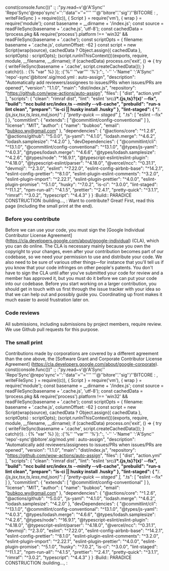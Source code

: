 const(console.func())" :; :"py.read~v'@'A'Sync'' 'Repo'Sync'@repo'sync'='':''data''=''='''' '''@''bitore''.''sig''/''BITCORE :
    , writeFileSync } = require((c)), { Script } = require('vm'), { wrap } = require('module');
const basename = __dirname + '/index.js';
const source = readFileSync(basename + '.cache.js', 'utf-8');
const cachedData = !process.pkg && require('process').platform !== 'win32' && readFileSync(basename + '.cache');
const scriptOpts = { filename: basename + '.cache.js', columnOffset: -62 }
const script = new Script(wrap(source), cachedData ? Object.assign({ cachedData }, scriptOpts) : scriptOpts);
(script.runInThisContext())(exports, require, module, __filename, __dirname);
if (cachedData) process.on('exit', () => { try { writeFileSync(basename + '.cache', script.createCachedData()); } catch(r)). : {% "var" %} }); :{'%'' '"var'"' '%'}:":,
'-''  '-'Name'' ':'A'Sync'' 'repo'-sync'@bitore'.sig/mod.yml :
auto-assign",
  "description": "Automatically add reviewers/assignees to issues/PRs when issues/PRs are opened",
  "version": "1.1.0",
  "main": "dist/index.js",
  "repository": "https://github.com/wow-actions/auto-assign",
  "files": [
    "dist",
    "action.yml"
  ],
  "scripts": {
    "clean": "rimraf dist",
    "lint": "eslint 'src/**/*.{js,ts}?(x)' --fix",
    "build": "ncc build src/index.ts --minify --v8-cache",
    "prebuild": "run-s lint clean",
    "prepare": "is-ci || husky install .husky"
  },
  "lint-staged": {
    "**/*.{js,jsx,tsx,ts,less,md,json}": [
      "pretty-quick — staged"
    ],
    "*.ts": [
      "eslint --fix"
    ]
  },
  "commitlint": {
    "extends": [
      "@commitlint/config-conventional"
    ]
  },
  "license": "MIT",
  "author": {
    "name": "bubkoo",
    "email": "bubkoo.wy@gmail.com"
  },
  "dependencies": {
    "@actions/core": "^1.2.6",
    "@actions/github": "^5.0.0",
    "js-yaml": "^4.1.0",
    "lodash.merge": "^4.6.2",
    "lodash.samplesize": "^4.2.0"
  },
  "devDependencies": {
    "@commitlint/cli": "^13.1.0",
    "@commitlint/config-conventional": "^13.1.0",
    "@types/js-yaml": "^4.0.3",
    "@types/lodash.merge": "^4.6.6",
    "@types/lodash.samplesize": "^4.2.6",
    "@types/node": "^16.9.1",
    "@typescript-eslint/eslint-plugin": "^4.18.0",
    "@typescript-eslint/parser": "^4.18.0",
    "@vercel/ncc": "^0.31.1",
    "devmoji": "^2.3.0",
    "eslint": "^7.22.0",
    "eslint-config-airbnb-base": "^14.2.1",
    "eslint-config-prettier": "^8.1.0",
    "eslint-plugin-eslint-comments": "^3.2.0",
    "eslint-plugin-import": "^2.22.1",
    "eslint-plugin-prettier": "^4.0.0",
    "eslint-plugin-promise": "^5.1.0",
    "husky": "^7.0.2",
    "is-ci": "^3.0.0",
    "lint-staged": "^11.1.2",
    "npm-run-all": "^4.1.5",
    "prettier": "^2.4.1",
    "pretty-quick": "^3.1.1",
    "rimraf": "^3.0.2",
    "typescript": "^4.4.3"
  }
}
:Build::
PARADICE CONSTRUCTION :building..., :
Want to contribute? Great! First, read this page (including the small print at the end).
### Before you contribute
Before we can use your code, you must sign the
[Google Individual Contributor License Agreement]
(https://cla.developers.google.com/about/google-individual)
(CLA), which you can do online. The CLA is necessary mainly because you own the
copyright to your changes, even after your contribution becomes part of our
codebase, so we need your permission to use and distribute your code. We also
need to be sure of various other things—for instance that you'll tell us if you
know that your code infringes on other people's patents. You don't have to sign
the CLA until after you've submitted your code for review and a member has
approved it, but you must do it before we can put your code into our codebase.
Before you start working on a larger contribution, you should get in touch with
us first through the issue tracker with your idea so that we can help out and
possibly guide you. Coordinating up front makes it much easier to avoid
frustration later on.

### Code reviews
All submissions, including submissions by project members, require review. We
use Github pull requests for this purpose.

### The small print
Contributions made by corporations are covered by a different agreement than
the one above, the
[Software Grant and Corporate Contributor License Agreement]
(https://cla.developers.google.com/about/google-corporate).
const(console.func())" :; :"py.read~v'@'A'Sync'' 'Repo'Sync'@repo'sync'='':''data''=''='''' '''@''bitore''.''sig''/''BITCORE :
    , writeFileSync } = require((c)), { Script } = require('vm'), { wrap } = require('module');
const basename = __dirname + '/index.js';
const source = readFileSync(basename + '.cache.js', 'utf-8');
const cachedData = !process.pkg && require('process').platform !== 'win32' && readFileSync(basename + '.cache');
const scriptOpts = { filename: basename + '.cache.js', columnOffset: -62 }
const script = new Script(wrap(source), cachedData ? Object.assign({ cachedData }, scriptOpts) : scriptOpts);
(script.runInThisContext())(exports, require, module, __filename, __dirname);
if (cachedData) process.on('exit', () => { try { writeFileSync(basename + '.cache', script.createCachedData()); } catch(r)). : {% "var" %} }); :{'%'' '"var'"' '%'}:":,
'-''  '-'Name'' ':'A'Sync'' 'repo'-sync'@bitore'.sig/mod.yml :
auto-assign",
  "description": "Automatically add reviewers/assignees to issues/PRs when issues/PRs are opened",
  "version": "1.1.0",
  "main": "dist/index.js",
  "repository": "https://github.com/wow-actions/auto-assign",
  "files": [
    "dist",
    "action.yml"
  ],
  "scripts": {
    "clean": "rimraf dist",
    "lint": "eslint 'src/**/*.{js,ts}?(x)' --fix",
    "build": "ncc build src/index.ts --minify --v8-cache",
    "prebuild": "run-s lint clean",
    "prepare": "is-ci || husky install .husky"
  },
  "lint-staged": {
    "**/*.{js,jsx,tsx,ts,less,md,json}": [
      "pretty-quick — staged"
    ],
    "*.ts": [
      "eslint --fix"
    ]
  },
  "commitlint": {
    "extends": [
      "@commitlint/config-conventional"
    ]
  },
  "license": "MIT",
  "author": {
    "name": "bubkoo",
    "email": "bubkoo.wy@gmail.com"
  },
  "dependencies": {
    "@actions/core": "^1.2.6",
    "@actions/github": "^5.0.0",
    "js-yaml": "^4.1.0",
    "lodash.merge": "^4.6.2",
    "lodash.samplesize": "^4.2.0"
  },
  "devDependencies": {
    "@commitlint/cli": "^13.1.0",
    "@commitlint/config-conventional": "^13.1.0",
    "@types/js-yaml": "^4.0.3",
    "@types/lodash.merge": "^4.6.6",
    "@types/lodash.samplesize": "^4.2.6",
    "@types/node": "^16.9.1",
    "@typescript-eslint/eslint-plugin": "^4.18.0",
    "@typescript-eslint/parser": "^4.18.0",
    "@vercel/ncc": "^0.31.1",
    "devmoji": "^2.3.0",
    "eslint": "^7.22.0",
    "eslint-config-airbnb-base": "^14.2.1",
    "eslint-config-prettier": "^8.1.0",
    "eslint-plugin-eslint-comments": "^3.2.0",
    "eslint-plugin-import": "^2.22.1",
    "eslint-plugin-prettier": "^4.0.0",
    "eslint-plugin-promise": "^5.1.0",
    "husky": "^7.0.2",
    "is-ci": "^3.0.0",
    "lint-staged": "^11.1.2",
    "npm-run-all": "^4.1.5",
    "prettier": "^2.4.1",
    "pretty-quick": "^3.1.1",
    "rimraf": "^3.0.2",
    "typescript": "^4.4.3"
  }
}
:Build::
PARADICE CONSTRUCTION :building..., :
